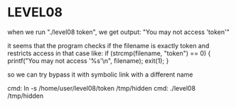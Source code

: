 LEVEL08
======

when we run "./level08 token", we get output: "You may not access 'token'"

it seems that the program checks if the filename is exactly token and restricts access in that case like:
if (strcmp(filename, "token") == 0) {
    printf("You may not access '%s'\n", filename);
    exit(1);
}

so we can try bypass it with symbolic link with a different name

cmd: ln -s /home/user/level08/token /tmp/hidden
cmd: ./level08 /tmp/hidden
